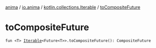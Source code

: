 [anima](../../index.md) / [io.anima](../index.md) / [kotlin.collections.Iterable](index.md) / [toCompositeFuture](./to-composite-future.md)

# toCompositeFuture

`fun <T> `[`Iterable`](https://kotlinlang.org/api/latest/jvm/stdlib/kotlin.collections/-iterable/index.html)`<Future<T>>.toCompositeFuture(): CompositeFuture`